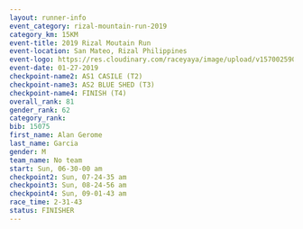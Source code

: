 ```yaml
---
layout: runner-info 
event_category: rizal-mountain-run-2019 
category_km: 15KM 
event-title: 2019 Rizal Moutain Run 
event-location: San Mateo, Rizal Philippines 
event-logo: https://res.cloudinary.com/raceyaya/image/upload/v1570025909/logo/rizal-mountain_gkfete.jpg 
event-date: 01-27-2019 
checkpoint-name2: AS1 CASILE (T2) 
checkpoint-name3: AS2 BLUE SHED (T3) 
checkpoint-name4: FINISH (T4) 
overall_rank: 81
gender_rank: 62
category_rank: 
bib: 15075
first_name: Alan Gerome
last_name: Garcia
gender: M
team_name: No team
start: Sun, 06-30-00 am
checkpoint2: Sun, 07-24-35 am
checkpoint3: Sun, 08-24-56 am
checkpoint4: Sun, 09-01-43 am
race_time: 2-31-43
status: FINISHER
---
```

